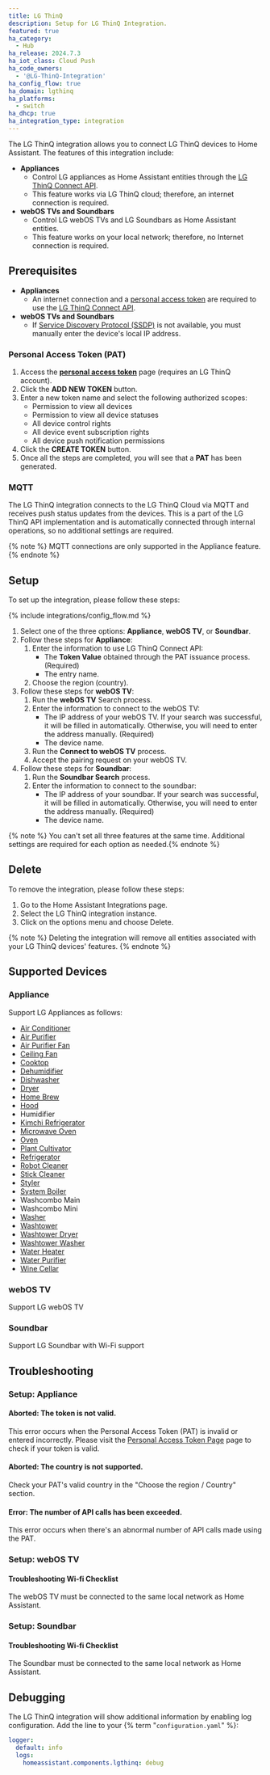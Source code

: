 ```yaml
---
title: LG ThinQ
description: Setup for LG ThinQ Integration.
featured: true
ha_category:
  - Hub
ha_release: 2024.7.3
ha_iot_class: Cloud Push
ha_code_owners:
  - '@LG-ThinQ-Integration'
ha_config_flow: true
ha_domain: lgthinq
ha_platforms:
  - switch
ha_dhcp: true
ha_integration_type: integration
---
```


The LG ThinQ integration allows you to connect LG ThinQ devices to Home Assistant. The features of this integration include:

- **Appliances**
   - Control LG appliances as Home Assistant entities through the [LG ThinQ Connect API](https://thinq.developer.lge.com/ko/cloud/).
   - This feature works via LG ThinQ cloud; therefore, an internet connection is required.
- **webOS TVs and Soundbars**
   - Control LG webOS TVs and LG Soundbars as Home Assistant entities.
   - This feature works on your local network; therefore, no Internet connection is required.


## Prerequisites

- **Appliances**
    - An internet connection and a [personal access token](https://connect-pat.lgthinq.com) are required to use the [LG ThinQ Connect API](https://thinq.developer.lge.com/ko/cloud/).
- **webOS TVs and Soundbars**
    - If [Service Discovery Protocol (SSDP)](https://www.home-assistant.io/integrations/ssdp/) is not available, you must manually enter the device's local IP address.


### Personal Access Token (PAT)

1.	Access the **[personal access token](https://connect-pat.lgthinq.com)** page (requires an LG ThinQ account).
2.	Click the **ADD NEW TOKEN** button.
3.	Enter a new token name and select the following authorized scopes: 
    - Permission to view all devices
    - Permission to view all device statuses
    - All device control rights
    - All device event subscription rights
    - All device push notification permissions
4.	Click the **CREATE TOKEN** button.
5.	Once all the steps are completed, you will see that a **PAT** has been generated.

### MQTT

The LG ThinQ integration connects to the LG ThinQ Cloud via MQTT and receives push status updates from the devices. This is a part of the LG ThinQ API implementation and is automatically connected through internal operations, so no additional settings are required.

{% note %} MQTT connections are only supported in the Appliance feature.{% endnote %}


## Setup

To set up the integration, please follow these steps:

{% include integrations/config_flow.md %}

1.	Select one of the three options: **Appliance**, **webOS TV**, or **Soundbar**.
2. Follow these steps for **Appliance**:
   1. Enter the information to use LG ThinQ Connect API:
      - The **Token Value** obtained through the PAT issuance process. (Required)
      - The entry name.
   2. Choose the region (country).
3. Follow these steps for  **webOS TV**:
   1.	Run the **webOS TV** Search process.
   2. Enter the information to connect to the webOS TV:
      - The IP address of your webOS TV. If your search was successful, it will be filled in automatically. Otherwise, you will need to enter the address manually. (Required)
      - The device name.
   3. Run the **Connect to webOS TV** process.
   4. Accept the pairing request on your webOS TV.
4. Follow these steps for **Soundbar**:
   1. Run the **Soundbar Search** process.
   2. Enter the information to connect to the soundbar:
      - The IP address of your soundbar. If your search was successful, it will be filled in automatically. Otherwise, you will need to enter the address manually. (Required)
      - The device name.

{% note %} You can't set all three features at the same time. Additional settings are required for each option as needed.{% endnote %}


## Delete

To remove the integration, please follow these steps:

1.	Go to the Home Assistant Integrations page.
2.	Select the LG ThinQ integration instance.
3.	Click on the options menu and choose Delete.

{% note %} Deleting the integration will remove all entities associated with your LG ThinQ devices' features. {% endnote %}


## Supported Devices

### Appliance

Support LG Appliances as follows:

- [Air Conditioner](https://thinq.developer.lge.com/en/cloud/docs/thinq-connect/device-profile/air-conditioner/)
- [Air Purifier](https://thinq.developer.lge.com/en/cloud/docs/thinq-connect/device-profile/air-purifier/)
- [Air Purifier Fan](https://thinq.developer.lge.com/en/cloud/docs/thinq-connect/device-profile/Air-Purifier-Fan/)
- [Ceiling Fan](https://thinq.developer.lge.com/en/cloud/docs/thinq-connect/device-profile/ceiling-fan/)
- [Cooktop](https://thinq.developer.lge.com/en/cloud/docs/thinq-connect/device-profile/Cooktop/)
- [Dehumidifier](https://thinq.developer.lge.com/en/cloud/docs/thinq-connect/device-profile/dehumidifier/)
- [Dishwasher](https://thinq.developer.lge.com/en/cloud/docs/thinq-connect/device-profile/dish-washer/)
- [Dryer](https://thinq.developer.lge.com/en/cloud/docs/thinq-connect/device-profile/Dryer/)
- [Home Brew](https://thinq.developer.lge.com/en/cloud/docs/thinq-connect/device-profile/Home-Brew/)
- [Hood](https://thinq.developer.lge.com/en/cloud/docs/thinq-connect/device-profile/Hood/)
- Humidifier
- [Kimchi Refrigerator](https://thinq.developer.lge.com/en/cloud/docs/thinq-connect/device-profile/Kimchi-Refrigerator/)
- [Microwave Oven](https://thinq.developer.lge.com/en/cloud/docs/thinq-connect/device-profile/Microwave-Oven/)
- [Oven](https://thinq.developer.lge.com/en/cloud/docs/thinq-connect/device-profile/Oven/)
- [Plant Cultivator](https://thinq.developer.lge.com/en/cloud/docs/thinq-connect/device-profile/Plant-Cultivator/)
- [Refrigerator](https://thinq.developer.lge.com/en/cloud/docs/thinq-connect/device-profile/refrigerator/)
- [Robot Cleaner](https://thinq.developer.lge.com/en/cloud/docs/thinq-connect/device-profile/robot-cleaner/)
- [Stick Cleaner](https://thinq.developer.lge.com/en/cloud/docs/thinq-connect/device-profile/Stick-Cleaner/)
- [Styler](https://thinq.developer.lge.com/en/cloud/docs/thinq-connect/device-profile/styler/)
- [System Boiler](https://thinq.developer.lge.com/en/cloud/docs/thinq-connect/device-profile/System-Boiler/)
- Washcombo Main
- Washcombo Mini
- [Washer](https://thinq.developer.lge.com/en/cloud/docs/thinq-connect/device-profile/washer/)
- [Washtower](https://thinq.developer.lge.com/en/cloud/docs/thinq-connect/device-profile/WashTower-Single-Unit/)
- [Washtower Dryer](https://thinq.developer.lge.com/en/cloud/docs/thinq-connect/device-profile/WashTower-Dryer/)
- [Washtower Washer](https://thinq.developer.lge.com/en/cloud/docs/thinq-connect/device-profile/WashTower-Washer/)
- [Water Heater](https://thinq.developer.lge.com/en/cloud/docs/thinq-connect/device-profile/Water-Heater/)
- [Water Purifier](https://thinq.developer.lge.com/en/cloud/docs/thinq-connect/device-profile/water-purifier/)
- [Wine Cellar](https://thinq.developer.lge.com/en/cloud/docs/thinq-connect/device-profile/Wine-Cellar/)

### webOS TV

Support LG webOS TV

### Soundbar

Support LG Soundbar with Wi-Fi support


## Troubleshooting

### Setup: Appliance

#### Aborted: The token is not valid.

This error occurs when the Personal Access Token (PAT) is invalid or entered incorrectly. Please visit the [Personal Access Token Page](https://d1jykc6oogauei.cloudfront.net/) page to check if your token is valid.

#### Aborted: The country is not supported.

Check your PAT's valid country in the "Choose the region / Country" section.

#### Error: The number of API calls has been exceeded.

This error occurs when there's an abnormal number of API calls made using the PAT.

### Setup: webOS TV

#### Troubleshooting Wi-fi Checklist

The webOS TV must be connected to the same local network as Home Assistant.

### Setup: Soundbar

#### Troubleshooting Wi-fi Checklist

The Soundbar must be connected to the same local network as Home Assistant.

## Debugging

The LG ThinQ integration will show additional information by enabling log configuration. Add the line to your {% term "`configuration.yaml`" %}:

```yaml
logger:
  default: info
  logs:
    homeassistant.components.lgthinq: debug
```

